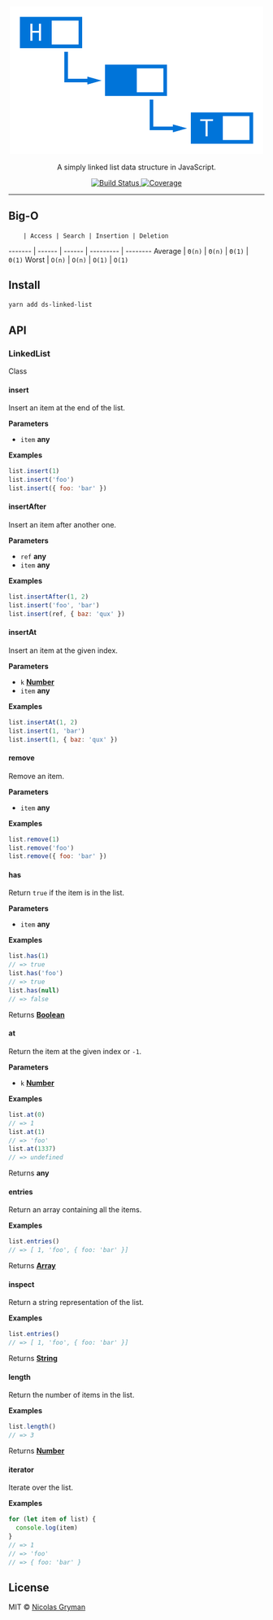 <p align="center">
  <img alt="ds-linked-list" src="https://raw.githubusercontent.com/ngryman/artworks/master/ds-linked-list/heading/ds-linked-list@2x.png" width="500">
</p>

<p align="center">
  A simply linked list data structure in JavaScript.
</p>

<p align="center">
  <a href="//travis-ci.org/ngryman/ds-linked-list">
    <img alt="Build Status" src="https://img.shields.io/travis/ngryman/ds-linked-list.svg">
  </a>
  <a href="//codecov.io/github/ngryman/ds-linked-list">
    <img alt="Coverage" src="https://img.shields.io/codecov/c/github/ngryman/ds-linked-list.svg">
  </a>
</p>

* * *

## Big-O

        | Access | Search | Insertion | Deletion
------- | ------ | ------ | --------- | --------
Average | `Θ(n)` | `Θ(n)` | `Θ(1)`    | `Θ(1)`
Worst   | `O(n)` | `O(n)` | `O(1)`    | `O(1)`

## Install

```bash
yarn add ds-linked-list
```

## API

<!-- Generated by documentation.js. Update this documentation by updating the source code. -->

### LinkedList

Class

#### insert

Insert an item at the end of the list.

**Parameters**

-   `item` **any** 

**Examples**

```javascript
list.insert(1)
list.insert('foo')
list.insert({ foo: 'bar' })
```

#### insertAfter

Insert an item after another one.

**Parameters**

-   `ref` **any** 
-   `item` **any** 

**Examples**

```javascript
list.insertAfter(1, 2)
list.insert('foo', 'bar')
list.insert(ref, { baz: 'qux' })
```

#### insertAt

Insert an item at the given index.

**Parameters**

-   `k` **[Number](https://developer.mozilla.org/en-US/docs/Web/JavaScript/Reference/Global_Objects/Number)** 
-   `item` **any** 

**Examples**

```javascript
list.insertAt(1, 2)
list.insert(1, 'bar')
list.insert(1, { baz: 'qux' })
```

#### remove

Remove an item.

**Parameters**

-   `item` **any** 

**Examples**

```javascript
list.remove(1)
list.remove('foo')
list.remove({ foo: 'bar' })
```

#### has

Return `true` if the item is in the list.

**Parameters**

-   `item` **any** 

**Examples**

```javascript
list.has(1)
// => true
list.has('foo')
// => true
list.has(null)
// => false
```

Returns **[Boolean](https://developer.mozilla.org/en-US/docs/Web/JavaScript/Reference/Global_Objects/Boolean)** 

#### at

Return the item at the given index or `-1`.

**Parameters**

-   `k` **[Number](https://developer.mozilla.org/en-US/docs/Web/JavaScript/Reference/Global_Objects/Number)** 

**Examples**

```javascript
list.at(0)
// => 1
list.at(1)
// => 'foo'
list.at(1337)
// => undefined
```

Returns **any** 

#### entries

Return an array containing all the items.

**Examples**

```javascript
list.entries()
// => [ 1, 'foo', { foo: 'bar' }]
```

Returns **[Array](https://developer.mozilla.org/en-US/docs/Web/JavaScript/Reference/Global_Objects/Array)** 

#### inspect

Return a string representation of the list.

**Examples**

```javascript
list.entries()
// => [ 1, 'foo', { foo: 'bar' }]
```

Returns **[String](https://developer.mozilla.org/en-US/docs/Web/JavaScript/Reference/Global_Objects/String)** 

#### length

Return the number of items in the list.

**Examples**

```javascript
list.length()
// => 3
```

Returns **[Number](https://developer.mozilla.org/en-US/docs/Web/JavaScript/Reference/Global_Objects/Number)** 

#### iterator

Iterate over the list.

**Examples**

```javascript
for (let item of list) {
  console.log(item)
}
// => 1
// => 'foo'
// => { foo: 'bar' }
```

## License

MIT © [Nicolas Gryman](http://ngryman.sh)
